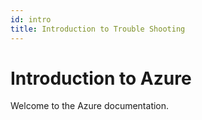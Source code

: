 ```yaml
---
id: intro
title: Introduction to Trouble Shooting
---
```


# Introduction to Azure

Welcome to the Azure documentation.
